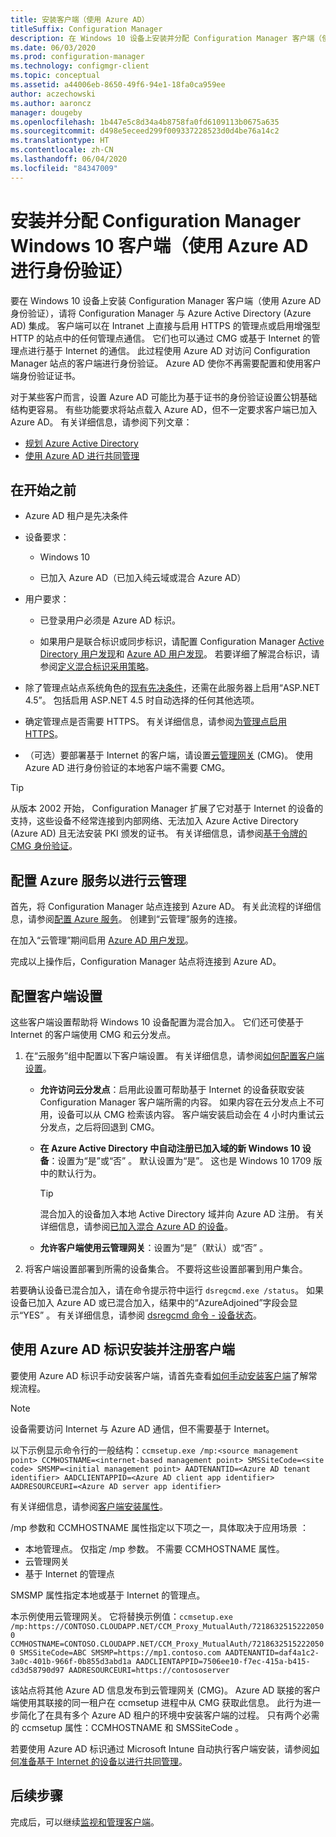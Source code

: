 ```yaml
---
title: 安装客户端（使用 Azure AD）
titleSuffix: Configuration Manager
description: 在 Windows 10 设备上安装并分配 Configuration Manager 客户端（使用 Azure Active Directory 进行身份验证）
ms.date: 06/03/2020
ms.prod: configuration-manager
ms.technology: configmgr-client
ms.topic: conceptual
ms.assetid: a44006eb-8650-49f6-94e1-18fa0ca959ee
author: aczechowski
ms.author: aaroncz
manager: dougeby
ms.openlocfilehash: 1b447e5c8d34a4b8758fa0fd6109113b0675a635
ms.sourcegitcommit: d498e5eceed299f009337228523d0d4be76a14c2
ms.translationtype: HT
ms.contentlocale: zh-CN
ms.lasthandoff: 06/04/2020
ms.locfileid: "84347009"
---
```

# <a name="install-and-assign-configuration-manager-windows-10-clients-using-azure-ad-for-authentication"></a>安装并分配 Configuration Manager Windows 10 客户端（使用 Azure AD 进行身份验证）

要在 Windows 10 设备上安装 Configuration Manager 客户端（使用 Azure AD 身份验证），请将 Configuration Manager 与 Azure Active Directory (Azure AD) 集成。 客户端可以在 Intranet 上直接与启用 HTTPS 的管理点或启用增强型 HTTP 的站点中的任何管理点通信。 它们也可以通过 CMG 或基于 Internet 的管理点进行基于 Internet 的通信。 此过程使用 Azure AD 对访问 Configuration Manager 站点的客户端进行身份验证。 Azure AD 使你不再需要配置和使用客户端身份验证证书。

对于某些客户而言，设置 Azure AD 可能比为基于证书的身份验证设置公钥基础结构更容易。 有些功能要求将站点载入 Azure AD，但不一定要求客户端已加入 Azure AD。<!-- SCCMDocs issue 1259 --> 有关详细信息，请参阅下列文章：

- [规划 Azure Active Directory](../../plan-design/security/plan-for-security.md#bkmk_planazuread)
- [使用 Azure AD 进行共同管理](../../../comanage/quickstart-hybrid-aad.md)

## <a name="before-you-begin"></a>在开始之前

- Azure AD 租户是先决条件  

- 设备要求：  

  - Windows 10  

  - 已加入 Azure AD（已加入纯云域或混合 Azure AD）  

- 用户要求：  

  - 已登录用户必须是 Azure AD 标识。

  - 如果用户是联合标识或同步标识，请配置 Configuration Manager [Active Directory 用户发现](../../servers/deploy/configure/about-discovery-methods.md#bkmk_aboutUser)和 [Azure AD 用户发现](../../servers/deploy/configure/about-discovery-methods.md#azureaddisc)。 若要详细了解混合标识，请参阅[定义混合标识采用策略](https://docs.microsoft.com/azure/active-directory/hybrid/plan-hybrid-identity-design-considerations-identity-adoption-strategy)。<!--497750-->

- 除了管理点站点系统角色的[现有先决条件](../../plan-design/configs/site-and-site-system-prerequisites.md#bkmk_2012MPpreq)，还需在此服务器上启用“ASP.NET 4.5”。 包括启用 ASP.NET 4.5 时自动选择的任何其他选项。  

- 确定管理点是否需要 HTTPS。 有关详细信息，请参阅[为管理点启用 HTTPS](../manage/cmg/certificates-for-cloud-management-gateway.md#bkmk_mphttps)。  

- （可选）要部署基于 Internet 的客户端，请设置[云管理网关](../manage/cmg/plan-cloud-management-gateway.md) (CMG)。 使用 Azure AD 进行身份验证的本地客户端不需要 CMG。  

> [!TIP]
> 从版本 2002 开始，<!--5686290--> Configuration Manager 扩展了它对基于 Internet 的设备的支持，这些设备不经常连接到内部网络、无法加入 Azure Active Directory (Azure AD) 且无法安装 PKI 颁发的证书。 有关详细信息，请参阅[基于令牌的 CMG 身份验证](deploy-clients-cmg-token.md)。

## <a name="configure-azure-services-for-cloud-management"></a>配置 Azure 服务以进行云管理

首先，将 Configuration Manager 站点连接到 Azure AD。 有关此流程的详细信息，请参阅[配置 Azure 服务](../../servers/deploy/configure/azure-services-wizard.md)。 创建到“云管理”服务的连接。

在加入“云管理”期间启用 [Azure AD 用户发现](../../servers/deploy/configure/configure-discovery-methods.md#azureaadisc)。

完成以上操作后，Configuration Manager 站点将连接到 Azure AD。

## <a name="configure-client-settings"></a>配置客户端设置

这些客户端设置帮助将 Windows 10 设备配置为混合加入。 它们还可使基于 Internet 的客户端使用 CMG 和云分发点。

1. 在“云服务”组中配置以下客户端设置。 有关详细信息，请参阅[如何配置客户端设置](configure-client-settings.md)。

    - **允许访问云分发点**：启用此设置可帮助基于 Internet 的设备获取安装 Configuration Manager 客户端所需的内容。 如果内容在云分发点上不可用，设备可以从 CMG 检索该内容。 客户端安装启动会在 4 小时内重试云分发点，之后将回退到 CMG。<!--495533-->  

    - **在 Azure Active Directory 中自动注册已加入域的新 Windows 10 设备**：设置为“是”或“否” 。 默认设置为“是”。 这也是 Windows 10 1709 版中的默认行为。

        > [!TIP]
        > 混合加入的设备加入本地 Active Directory 域并向 Azure AD 注册。 有关详细信息，请参阅[已加入混合 Azure AD 的设备](https://docs.microsoft.com/azure/active-directory/devices/concept-azure-ad-join-hybrid)。<!-- MEMDocs#325 -->

    - **允许客户端使用云管理网关**：设置为“是”（默认）或“否” 。  

2. 将客户端设置部署到所需的设备集合。 不要将这些设置部署到用户集合。

若要确认设备已混合加入，请在命令提示符中运行 `dsregcmd.exe /status`。 如果设备已加入 Azure AD 或已混合加入，结果中的“AzureAdjoined”字段会显示“YES” 。 有关详细信息，请参阅 [dsregcmd 命令 - 设备状态](https://docs.microsoft.com/azure/active-directory/devices/troubleshoot-device-dsregcmd)。

## <a name="install-and-register-the-client-using-azure-ad-identity"></a>使用 Azure AD 标识安装并注册客户端

要使用 Azure AD 标识手动安装客户端，请首先查看[如何手动安装客户端](deploy-clients-to-windows-computers.md#BKMK_Manual)了解常规流程。

> [!Note]  
> 设备需要访问 Internet 与 Azure AD 通信，但不需要基于 Internet。

以下示例显示命令行的一般结构：`ccmsetup.exe /mp:<source management point> CCMHOSTNAME=<internet-based management point> SMSSiteCode=<site code> SMSMP=<initial management point> AADTENANTID=<Azure AD tenant identifier> AADCLIENTAPPID=<Azure AD client app identifier> AADRESOURCEURI=<Azure AD server app identifier>`

有关详细信息，请参阅[客户端安装属性](about-client-installation-properties.md)。

/mp 参数和 CCMHOSTNAME 属性指定以下项之一，具体取决于应用场景 ：

- 本地管理点。 仅指定 /mp 参数。 不需要 CCMHOSTNAME 属性。
- 云管理网关
- 基于 Internet 的管理点

SMSMP 属性指定本地或基于 Internet 的管理点。

本示例使用云管理网关。 它将替换示例值：`ccmsetup.exe /mp:https://CONTOSO.CLOUDAPP.NET/CCM_Proxy_MutualAuth/72186325152220500 CCMHOSTNAME=CONTOSO.CLOUDAPP.NET/CCM_Proxy_MutualAuth/72186325152220500 SMSSiteCode=ABC SMSMP=https://mp1.contoso.com AADTENANTID=daf4a1c2-3a0c-401b-966f-0b855d3abd1a AADCLIENTAPPID=7506ee10-f7ec-415a-b415-cd3d58790d97 AADRESOURCEURI=https://contososerver`

该站点将其他 Azure AD 信息发布到云管理网关 (CMG)。 Azure AD 联接的客户端使用其联接的同一租户在 ccmsetup 进程中从 CMG 获取此信息。 此行为进一步简化了在具有多个 Azure AD 租户的环境中安装客户端的过程。 只有两个必需的 ccmsetup 属性：CCMHOSTNAME 和 SMSSiteCode 。<!--3607731-->

若要使用 Azure AD 标识通过 Microsoft Intune 自动执行客户端安装，请参阅[如何准备基于 Internet 的设备以进行共同管理](../../../comanage/how-to-prepare-Win10.md#install-the-configuration-manager-client)。

## <a name="next-steps"></a>后续步骤

完成后，可以继续[监视和管理客户端](../manage/monitor-clients.md)。
